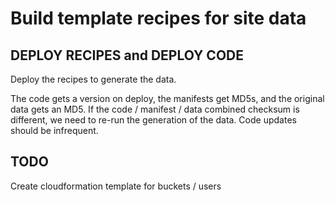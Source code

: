 # Build template recipes for site data

## DEPLOY RECIPES and DEPLOY CODE

Deploy the recipes to generate the data.

The code gets a version on deploy, the manifests get MD5s, and the original data gets an MD5. If the code / manifest / data
combined checksum is different, we need to re-run the generation of the data. Code updates
should be infrequent.

## TODO

Create cloudformation template for buckets / users
